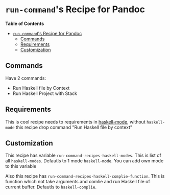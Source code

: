 # `run-command`'s Recipe for Pandoc
<!-- markdown-toc start - Don't edit this section. Run M-x markdown-toc-refresh-toc -->
**Table of Contents**

- [`run-command`'s Recipe for Pandoc](#run-commands-recipe-for-pandoc)
    - [Commands](#commands)
    - [Requirements](#requirements)
    - [Customization](#customization)

<!-- markdown-toc end -->


## Commands
Have 2 commands:

* Run Haskell file by Context
* Run Haskell Project with Stack


## Requirements
This is cool recipe needs to requirements in [haskell-mode](https://github.com/haskell/haskell-mode "Haskell Mode"), without `haskell-mode` this recipe drop command "Run Haskell file by context"

## Customization

This recipe has variable `run-command-recipes-haskell-modes`. This is list of all `haskell-modes`. Defautls to 1 mode `haskell-mode`. You can add own mode to this variable

Also this recipe has `run-command-recipes-haskell-complie-function`. This is function which not take arguments and comlie and run Haskell file of current buffer. Defautls to `haskell-complie`.

